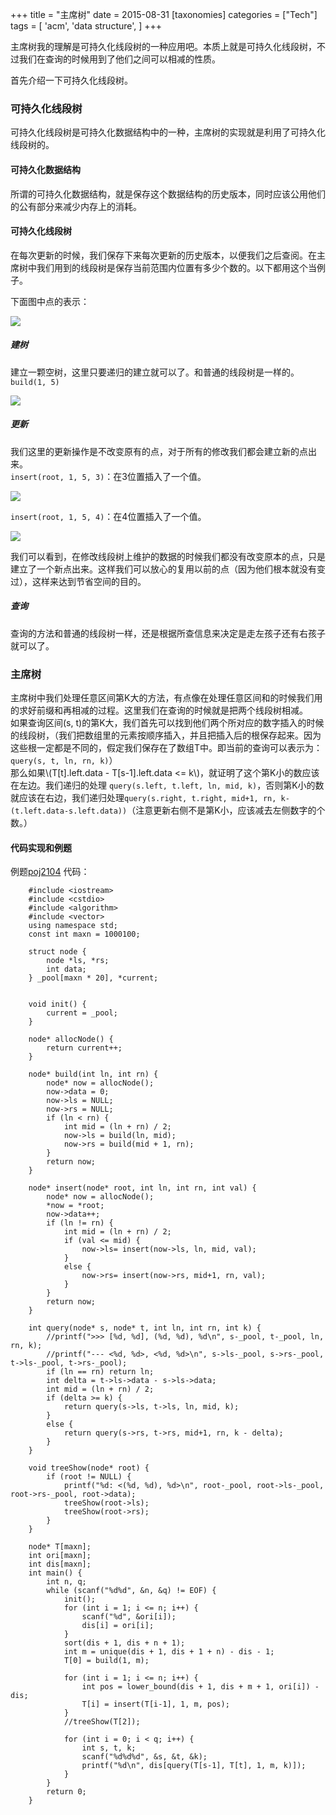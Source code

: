 +++
title = "主席树"
date = 2015-08-31
[taxonomies]
categories =  ["Tech"]
tags = [
    'acm',
    'data structure',
]
+++

主席树我的理解是可持久化线段树的一种应用吧。本质上就是可持久化线段树，不过我们在查询的时候用到了他们之间可以相减的性质。

<!-- more -->

首先介绍一下可持久化线段树。

### 可持久化线段树

可持久化线段树是可持久化数据结构中的一种，主席树的实现就是利用了可持久化线段树的。

#### 可持久化数据结构

所谓的可持久化数据结构，就是保存这个数据结构的历史版本，同时应该公用他们的公有部分来减少内存上的消耗。

#### 可持久化线段树

在每次更新的时候，我们保存下来每次更新的历史版本，以便我们之后查阅。在主席树中我们用到的线段树是保存当前范围内位置有多少个数的。以下都用这个当例子。

下面图中点的表示：

![](http://7vijdo.com1.z0.glb.clouddn.com/pt-node.svg)

##### 建树

建立一颗空树，这里只要递归的建立就可以了。和普通的线段树是一样的。`build(1, 5)`

![](http://7vijdo.com1.z0.glb.clouddn.com/pt-1.svg)

##### 更新

我们这里的更新操作是不改变原有的点，对于所有的修改我们都会建立新的点出来。  
`insert(root, 1, 5, 3)`：在3位置插入了一个值。

![](http://7vijdo.com1.z0.glb.clouddn.com/pt-2.svg)

`insert(root, 1, 5, 4)`：在4位置插入了一个值。

![](http://7vijdo.com1.z0.glb.clouddn.com/pt-3.svg)

我们可以看到，在修改线段树上维护的数据的时候我们都没有改变原本的点，只是建立了一个新点出来。这样我们可以放心的复用以前的点（因为他们根本就没有变过），这样来达到节省空间的目的。

##### 查询

查询的方法和普通的线段树一样，还是根据所查信息来决定是走左孩子还有右孩子就可以了。

### 主席树

主席树中我们处理任意区间第K大的方法，有点像在处理任意区间和的时候我们用的求好前缀和再相减的过程。这里我们在查询的时候就是把两个线段树相减。  
如果查询区间(s, t)的第K大，我们首先可以找到他们两个所对应的数字插入的时候的线段树，（我们把数组里的元素按顺序插入，并且把插入后的根保存起来。因为这些根一定都是不同的，假定我们保存在了数组T中。即当前的查询可以表示为：`query(s, t, ln, rn, k)`）  
那么如果\\(T\[t\].left.data - T\[s-1\].left.data <= k\\)，就证明了这个第K小的数应该在左边。我们递归的处理 `query(s.left, t.left, ln, mid, k)`，否则第K小的数就应该在右边，我们递归处理`query(s.right, t.right, mid+1, rn, k-(t.left.data-s.left.data))`（注意更新右侧不是第K小，应该减去左侧数字的个数。）

#### 代码实现和例题

例题[poj2104](http://poj.org/problem?id=2104) 代码：

```
    #include <iostream>
    #include <cstdio>
    #include <algorithm>
    #include <vector>
    using namespace std;  
    const int maxn = 1000100;
    
    struct node {  
        node *ls, *rs;
        int data;
    } _pool[maxn * 20], *current;
    
    
    void init() {  
        current = _pool;
    }
    
    node* allocNode() {  
        return current++;
    }
    
    node* build(int ln, int rn) {  
        node* now = allocNode();
        now->data = 0;
        now->ls = NULL;
        now->rs = NULL;
        if (ln < rn) {
            int mid = (ln + rn) / 2;
            now->ls = build(ln, mid);
            now->rs = build(mid + 1, rn);
        }
        return now;
    }
    
    node* insert(node* root, int ln, int rn, int val) {  
        node* now = allocNode();
        *now = *root;
        now->data++;
        if (ln != rn) {
            int mid = (ln + rn) / 2;
            if (val <= mid) {
                now->ls= insert(now->ls, ln, mid, val);
            }
            else {
                now->rs= insert(now->rs, mid+1, rn, val);
            }
        }
        return now;
    }
    
    int query(node* s, node* t, int ln, int rn, int k) {  
        //printf(">>> [%d, %d], (%d, %d), %d\n", s-_pool, t-_pool, ln, rn, k);
        //printf("--- <%d, %d>, <%d, %d>\n", s->ls-_pool, s->rs-_pool, t->ls-_pool, t->rs-_pool);
        if (ln == rn) return ln;
        int delta = t->ls->data - s->ls->data;
        int mid = (ln + rn) / 2;
        if (delta >= k) {
            return query(s->ls, t->ls, ln, mid, k);
        }
        else {
            return query(s->rs, t->rs, mid+1, rn, k - delta);
        }
    }
    
    void treeShow(node* root) {  
        if (root != NULL) {
            printf("%d: <(%d, %d), %d>\n", root-_pool, root->ls-_pool, root->rs-_pool, root->data);
            treeShow(root->ls);
            treeShow(root->rs);
        }
    }
    
    node* T[maxn];  
    int ori[maxn];  
    int dis[maxn];  
    int main() {  
        int n, q;
        while (scanf("%d%d", &n, &q) != EOF) {
            init();
            for (int i = 1; i <= n; i++) {
                scanf("%d", &ori[i]);
                dis[i] = ori[i];
            }
            sort(dis + 1, dis + n + 1);
            int m = unique(dis + 1, dis + 1 + n) - dis - 1;
            T[0] = build(1, m);
    
            for (int i = 1; i <= n; i++) {
                int pos = lower_bound(dis + 1, dis + m + 1, ori[i]) - dis;
                T[i] = insert(T[i-1], 1, m, pos);
            }
            //treeShow(T[2]);
    
            for (int i = 0; i < q; i++) {
                int s, t, k;
                scanf("%d%d%d", &s, &t, &k);
                printf("%d\n", dis[query(T[s-1], T[t], 1, m, k)]);
            }
        }
        return 0;
    }
```
